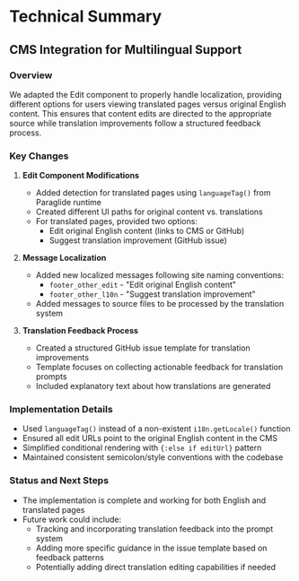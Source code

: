 # Technical Summary

## CMS Integration for Multilingual Support

### Overview
We adapted the Edit component to properly handle localization, providing different options for users viewing translated pages versus original English content. This ensures that content edits are directed to the appropriate source while translation improvements follow a structured feedback process.

### Key Changes

1. **Edit Component Modifications**
   - Added detection for translated pages using `languageTag()` from Paraglide runtime
   - Created different UI paths for original content vs. translations
   - For translated pages, provided two options:
     - Edit original English content (links to CMS or GitHub)
     - Suggest translation improvement (GitHub issue)

2. **Message Localization**
   - Added new localized messages following site naming conventions:
     - `footer_other_edit` - "Edit original English content"
     - `footer_other_l10n` - "Suggest translation improvement"
   - Added messages to source files to be processed by the translation system

3. **Translation Feedback Process**
   - Created a structured GitHub issue template for translation improvements
   - Template focuses on collecting actionable feedback for translation prompts
   - Included explanatory text about how translations are generated

### Implementation Details

- Used `languageTag()` instead of a non-existent `i18n.getLocale()` function
- Ensured all edit URLs point to the original English content in the CMS
- Simplified conditional rendering with `{:else if editUrl}` pattern
- Maintained consistent semicolon/style conventions with the codebase

### Status and Next Steps

- The implementation is complete and working for both English and translated pages
- Future work could include:
  - Tracking and incorporating translation feedback into the prompt system
  - Adding more specific guidance in the issue template based on feedback patterns
  - Potentially adding direct translation editing capabilities if needed
